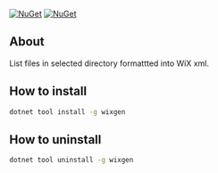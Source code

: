 [![NuGet](https://img.shields.io/nuget/v/wixgen.svg?label=NuGet)](https://www.nuget.org/packages/wixgen)
[![NuGet](https://img.shields.io/nuget/dt/wixgen.svg)](https://www.nuget.org/packages/wixgen)

## About

List files in selected directory formattted into WiX xml.

## How to install

```bash
dotnet tool install -g wixgen
```

## How to uninstall

```bash
dotnet tool uninstall -g wixgen
```

